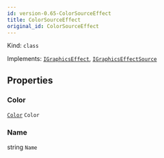 ```yaml
---
id: version-0.65-ColorSourceEffect
title: ColorSourceEffect
original_id: ColorSourceEffect
---
```


Kind: `class`

Implements: [`IGraphicsEffect`](https://docs.microsoft.com/uwp/api/Windows.Graphics.Effects.IGraphicsEffect), [`IGraphicsEffectSource`](https://docs.microsoft.com/uwp/api/Windows.Graphics.Effects.IGraphicsEffectSource)

## Properties
### Color
 [`Color`](https://docs.microsoft.com/uwp/api/Windows.UI.Color) `Color`

### Name
 string `Name`




